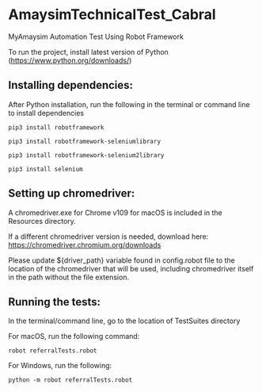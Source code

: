 # AmaysimTechnicalTest_Cabral
MyAmaysim Automation Test Using Robot Framework

To run the project, install latest version of Python (https://www.python.org/downloads/)

Installing dependencies:
-
After Python installation, run the following in the terminal or command line to install dependencies
    
    pip3 install robotframework
    
    pip3 install robotframework-seleniumlibrary
    
    pip3 install robotframework-selenium2library
    
    pip3 install selenium
    

Setting up chromedriver:
-
A chromedriver.exe for Chrome v109 for macOS is included in the Resources directory.

If a different chromedriver version is needed, download here: https://chromedriver.chromium.org/downloads

Please update ${driver_path} variable found in config.robot file to the location of the chromedriver that will be used, including chromedriver itself in the path without the file extension.


Running the tests:
- 
In the terminal/command line, go to the location of TestSuites directory

For macOS, run the following command:

    robot referralTests.robot
    
For Windows, run the following:
    
    python -m robot referralTests.robot
    



